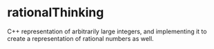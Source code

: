 # rationalThinking
C++ representation of arbitrarily large integers, and implementing it to create a representation of rational numbers as well.
